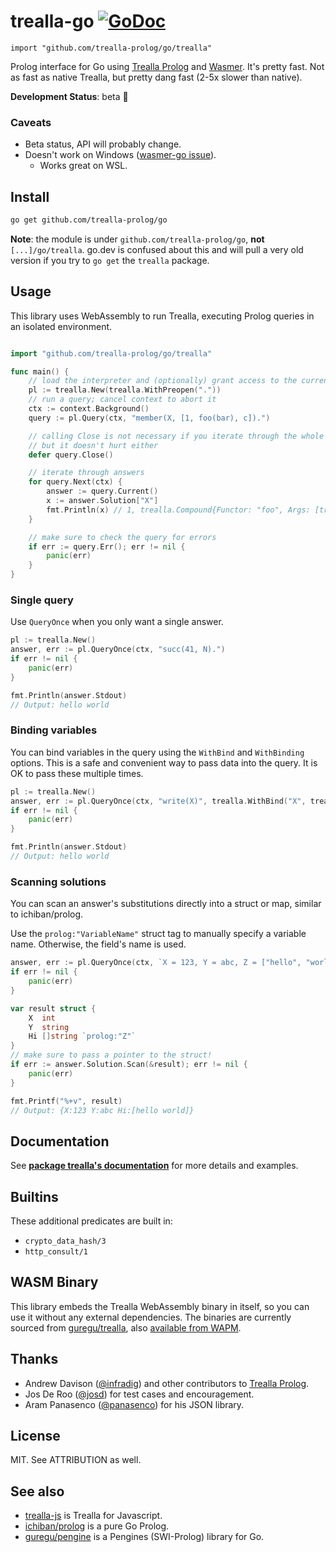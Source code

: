 # trealla-go [![GoDoc](https://godoc.org/github.com/trealla-prolog/go?status.svg)](https://godoc.org/github.com/trealla-prolog/go)
`import "github.com/trealla-prolog/go/trealla"`

Prolog interface for Go using [Trealla Prolog](https://github.com/trealla-prolog/trealla) and [Wasmer](https://github.com/wasmerio/wasmer-go).
It's pretty fast. Not as fast as native Trealla, but pretty dang fast (2-5x slower than native).

**Development Status**: beta 🤠

### Caveats

- Beta status, API will probably change.
- Doesn't work on Windows ([wasmer-go issue](https://github.com/wasmerio/wasmer-go/issues/69)).
	- Works great on WSL.

## Install

```bash
go get github.com/trealla-prolog/go
```

**Note**: the module is under `github.com/trealla-prolog/go`, **not** `[...]/go/trealla`.
go.dev is confused about this and will pull a very old version if you try to `go get` the `trealla` package.

## Usage

This library uses WebAssembly to run Trealla, executing Prolog queries in an isolated environment.

```go

import "github.com/trealla-prolog/go/trealla"

func main() {
	// load the interpreter and (optionally) grant access to the current directory
	pl := trealla.New(trealla.WithPreopen("."))
	// run a query; cancel context to abort it
	ctx := context.Background()
	query := pl.Query(ctx, "member(X, [1, foo(bar), c]).")

	// calling Close is not necessary if you iterate through the whole result set
	// but it doesn't hurt either
	defer query.Close() 

	// iterate through answers
	for query.Next(ctx) {
		answer := query.Current()
		x := answer.Solution["X"]
		fmt.Println(x) // 1, trealla.Compound{Functor: "foo", Args: [trealla.Atom("bar")]}, "c"
	}

	// make sure to check the query for errors
	if err := query.Err(); err != nil {
		panic(err)
	}
}
```

### Single query

Use `QueryOnce` when you only want a single answer.

```go
pl := trealla.New()
answer, err := pl.QueryOnce(ctx, "succ(41, N).")
if err != nil {
	panic(err)
}

fmt.Println(answer.Stdout)
// Output: hello world
```

### Binding variables

You can bind variables in the query using the `WithBind` and `WithBinding` options.
This is a safe and convenient way to pass data into the query.
It is OK to pass these multiple times.

```go
pl := trealla.New()
answer, err := pl.QueryOnce(ctx, "write(X)", trealla.WithBind("X", trealla.Atom("hello world")))
if err != nil {
	panic(err)
}

fmt.Println(answer.Stdout)
// Output: hello world
```

### Scanning solutions

You can scan an answer's substitutions directly into a struct or map, similar to ichiban/prolog.

Use the `prolog:"VariableName"` struct tag to manually specify a variable name.
Otherwise, the field's name is used.

```go
answer, err := pl.QueryOnce(ctx, `X = 123, Y = abc, Z = ["hello", "world"].`)
if err != nil {
	panic(err)
}

var result struct {
	X  int
	Y  string
	Hi []string `prolog:"Z"`
}
// make sure to pass a pointer to the struct!
if err := answer.Solution.Scan(&result); err != nil {
	panic(err)
}

fmt.Printf("%+v", result)
// Output: {X:123 Y:abc Hi:[hello world]}
```

## Documentation

See **[package trealla's documentation](https://pkg.go.dev/github.com/trealla-prolog/go#section-directories)** for more details and examples.

## Builtins

These additional predicates are built in:

- `crypto_data_hash/3`
- `http_consult/1`

## WASM Binary

This library embeds the Trealla WebAssembly binary in itself, so you can use it without any external dependencies.
The binaries are currently sourced from [guregu/trealla](https://github.com/guregu/trealla), also [available from WAPM](https://wapm.io/guregu/trealla).

## Thanks
 
- Andrew Davison ([@infradig](https://github.com/infradig)) and other contributors to [Trealla Prolog](https://github.com/trealla-prolog/trealla).
- Jos De Roo ([@josd](https://github.com/josd)) for test cases and encouragement.
- Aram Panasenco ([@panasenco](https://github.com/panasenco)) for his JSON library.

## License

MIT. See ATTRIBUTION as well.

## See also

- [trealla-js](https://github.com/guregu/trealla-js) is Trealla for Javascript.
- [ichiban/prolog](https://github.com/ichiban/prolog) is a pure Go Prolog.
- [guregu/pengine](https://github.com/guregu/pengine) is a Pengines (SWI-Prolog) library for Go.
